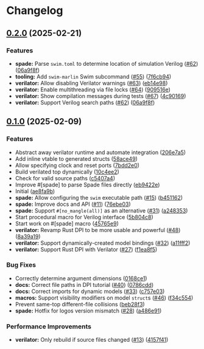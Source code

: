 # Changelog

## [0.2.0](https://github.com/ethanuppal/marlin/compare/v0.1.0...v0.2.0) (2025-02-21)


### Features

* **spade:** Parse `swim.toml` to determine location of simulation Verilog ([#62](https://github.com/ethanuppal/marlin/issues/62)) ([06a9f8f](https://github.com/ethanuppal/marlin/commit/06a9f8f190ec06919ba20747e5bb38da377d1f03))
* **tooling:** Add `swim-marlin` Swim subcommand ([#55](https://github.com/ethanuppal/marlin/issues/55)) ([7f6cb94](https://github.com/ethanuppal/marlin/commit/7f6cb94d69aa9ebc2247f8ae8b75d1b6eae67576))
* **verilator:** Allow disabling Verilator warnings ([#63](https://github.com/ethanuppal/marlin/issues/63)) ([eb14e98](https://github.com/ethanuppal/marlin/commit/eb14e988d8844a8da739c6771a9895d4517cad44))
* **verilator:** Enable multithreading via file locks ([#64](https://github.com/ethanuppal/marlin/issues/64)) ([909516e](https://github.com/ethanuppal/marlin/commit/909516e04057ca99b4c0279a0fe1d00f5e11cadc))
* **verilator:** Show compilation messages during tests ([#67](https://github.com/ethanuppal/marlin/issues/67)) ([4c90169](https://github.com/ethanuppal/marlin/commit/4c9016969fa70ee077d8c3b730f0eed2dbf777a3))
* **verilator:** Support Verilog search paths ([#62](https://github.com/ethanuppal/marlin/issues/62)) ([06a9f8f](https://github.com/ethanuppal/marlin/commit/06a9f8f190ec06919ba20747e5bb38da377d1f03))

## [0.1.0](https://github.com/ethanuppal/marlin/compare/v0.1.0...v0.1.0) (2025-02-09)


### Features

* Abstract away verilator runtime and automate integration ([206e7a5](https://github.com/ethanuppal/marlin/commit/206e7a5eaa40ad37dfbef9198950b6e635d11962))
* Add inline vtable to generated structs ([58ace49](https://github.com/ethanuppal/marlin/commit/58ace49722abd5bc37417b38391d863aa555e2ef))
* Allow specifying clock and reset ports ([7bdd2e0](https://github.com/ethanuppal/marlin/commit/7bdd2e00433b0fff99788de2479c897559368fa2))
* Build verilated top dynamically ([10c4ee2](https://github.com/ethanuppal/marlin/commit/10c4ee2e180aa772bf0f0429e2b9bfc91aede7f0))
* Check for valid source paths ([c5407a4](https://github.com/ethanuppal/marlin/commit/c5407a4a5b512a5b012e5d8ddd085824c5d48b2a))
* Improve #[spade] to parse Spade files directly ([eb9422e](https://github.com/ethanuppal/marlin/commit/eb9422e7967c4832f429fd882b5507f9d2150e3c))
* Initial ([ae8fa9b](https://github.com/ethanuppal/marlin/commit/ae8fa9b8fbdbfd18f9018e35a6046562aff23139))
* **spade:** Allow configuring the `swim` executable path ([#15](https://github.com/ethanuppal/marlin/issues/15)) ([b451162](https://github.com/ethanuppal/marlin/commit/b45116289548bb0082f5d639f7d980fd58a07177))
* **spade:** Improve docs and API ([#11](https://github.com/ethanuppal/marlin/issues/11)) ([76ebe03](https://github.com/ethanuppal/marlin/commit/76ebe036494ec3e6151897d1ac6869ef454eb1e3))
* **spade:** Support `#[no_mangle(all)]` as an alternative ([#31](https://github.com/ethanuppal/marlin/issues/31)) ([a248353](https://github.com/ethanuppal/marlin/commit/a2483531924d125fddc3c6b96f06375ec62c632a))
* Start procedural macro for Verilog interface ([5b804c8](https://github.com/ethanuppal/marlin/commit/5b804c8757f3a2c080ec3b161c595b0c699cedf9))
* Start work on #[spade] macro ([45765e9](https://github.com/ethanuppal/marlin/commit/45765e90e5aa2d20475a3c8dab628a21f3bcff70))
* **verilator:** Revamp Rust DPI to be more usable and powerful ([#48](https://github.com/ethanuppal/marlin/issues/48)) ([8a39a19](https://github.com/ethanuppal/marlin/commit/8a39a197b99f798e1ddbea27e9dff04a11e73c8c))
* **verilator:** Support dynamically-created model bindings ([#32](https://github.com/ethanuppal/marlin/issues/32)) ([a11fff2](https://github.com/ethanuppal/marlin/commit/a11fff2b54092e556da56e198ed768aa6f39d0cc))
* **verilator:** Support Rust DPI with Verilator ([#27](https://github.com/ethanuppal/marlin/issues/27)) ([f1ea8f5](https://github.com/ethanuppal/marlin/commit/f1ea8f592723f691f69c0342403caabce7635aec))


### Bug Fixes

* Correctly determine argument dimensions ([0168ce1](https://github.com/ethanuppal/marlin/commit/0168ce127a312cb683e22ab2db5b431840c4b47b))
* **docs:** Correct file paths in DPI tutorial ([#40](https://github.com/ethanuppal/marlin/issues/40)) ([0786cdd](https://github.com/ethanuppal/marlin/commit/0786cdd1d63f36d22ed140878a6db454e5263a5c))
* **docs:** Correct imports for dynamic models ([#33](https://github.com/ethanuppal/marlin/issues/33)) ([c757e03](https://github.com/ethanuppal/marlin/commit/c757e034dfdf087114f74faffd281b065912c6fd))
* **macros:** Support visibility modifiers on model `struct`s ([#46](https://github.com/ethanuppal/marlin/issues/46)) ([f34c554](https://github.com/ethanuppal/marlin/commit/f34c554a5afee5b1b081ecac2ab1bcf786c3ba9e))
* Prevent same-top different-file collisions ([beb28f3](https://github.com/ethanuppal/marlin/commit/beb28f3af8ed562bd9e57aac25d867d3e3e769b9))
* **spade:** Hotfix for logos version mismatch ([#28](https://github.com/ethanuppal/marlin/issues/28)) ([a486e91](https://github.com/ethanuppal/marlin/commit/a486e91efd7a09972bd30efb5e2d3f20ca2c30a7))


### Performance Improvements

* **verilator:** Only rebuild if source files changed ([#13](https://github.com/ethanuppal/marlin/issues/13)) ([4157f41](https://github.com/ethanuppal/marlin/commit/4157f41fc9430130f78ca21a2adf181e78fc8e72))
